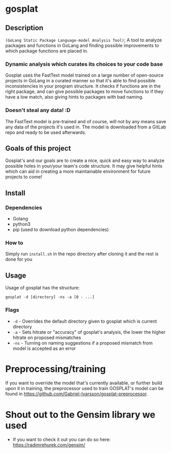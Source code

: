 # gosplat
## Description
`(GoLang Static Package Language-model Analysis Tool)`; A tool to analyze packages and functions in GoLang and finding possible improvements to which package functions are placed in.

### Dynamic analysis which curates its choices to your code base
Gosplat uses the FastText model trained on a large number of open-source projects in GoLang in a curated manner so that it's able to find possible inconsistencies in your program structure. It checks if functions are in the right package, and can give possible packages to move functions to if they have a low match, also giving hints to packages with bad naming.

### Doesn't steal any data! :D
The FastText model is pre-trained and of course, will not by any means save any data of the projects it's used in. The model is downloaded from a GitLab repo and ready to be used afterwards.

## Goals of this project
Gosplat's and our goals are to create a nice, quick and easy way to analyze possible holes in your/your team's code structure. It may give helpful hints which can aid in creating a more maintainable environment for future projects to come!

## Install
### Dependencies
 - Golang
 - python3
 - pip (used to download python dependencies)
### How to
Simply run `install.sh` in the repo directory after cloning it and the rest is done for you

## Usage
Usage of gosplat has the structure:
```
gosplat -d [directory] -ns -a [0 - ...]
```
### Flags
- `-d` - Overrides the default directory given to gosplat which is current directory
- `-a` - Sets hitrate or "accuracy" of gosplat's analysis, the lower the higher hitrate on proposed mismatches
- `-ns` - Turning on naming suggestions if a proposed mismatch from model is accepted as an error

# Preprocessing/training
If you want to override the model that's currently available, or further build upon it in training, the preprocessor used to train GOSPLAT's model can be found in https://github.com/Gabriel-Ivarsson/gosplat-preprocessor.

# Shout out to the Gensim library we used
 - If you want to check it out you can do so here: https://radimrehurek.com/gensim/
 
